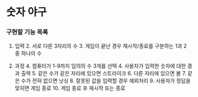 # 숫자 야구

### 구현할 기능 목록

1. 입력
    2. 서로 다른 3자리의 수
    3. 게임이 끝난 경우 재시작/종료를 구분하는 1과 2 중 하나의 수

2. 과정
    4. 컴퓨터가 1-9까지 임의의 수 3개를 선택
    4. 사용자가 입력한 숫자에 대한 결과 출력
        5. 같은 수가 같은 자리에 있으면 스트라이크
        6. 다른 자리에 있으면 볼
        7. 같은 수가 전혀 없으면 낫싱
    8. 잘못된 값을 입력할 경우 예외처리
    9. 사용자가 정답을 맞히면 게임 종료
    10. 게임 종료 후 재시작 또는 종료
